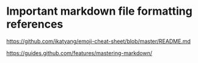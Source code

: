 # Important markdown file formatting references

https://github.com/ikatyang/emoji-cheat-sheet/blob/master/README.md


https://guides.github.com/features/mastering-markdown/

